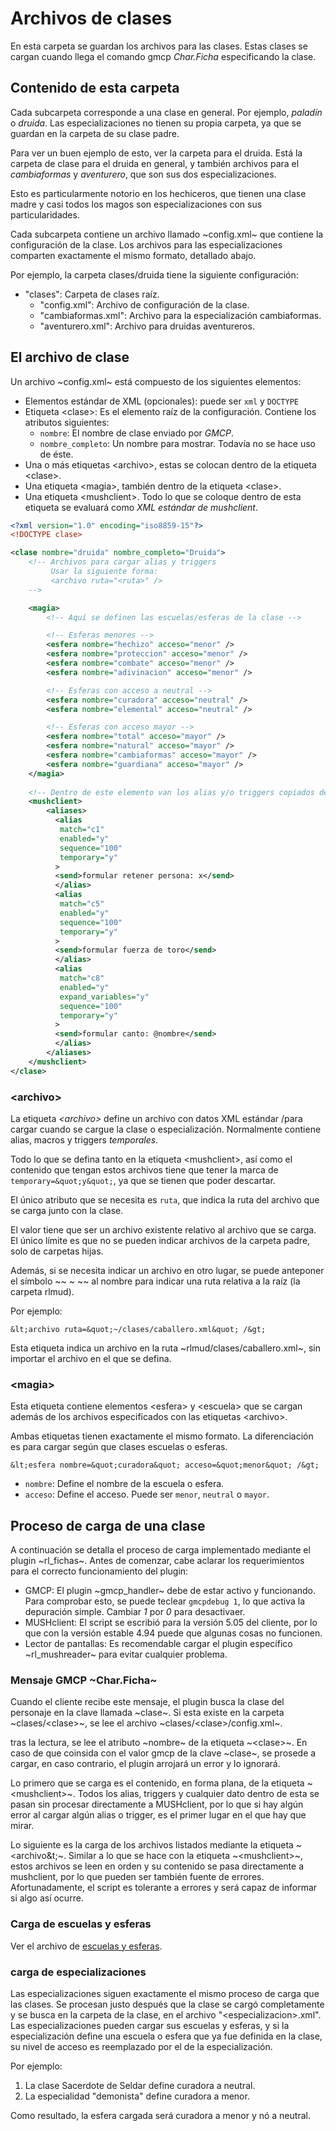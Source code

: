 # Archivos de clases

En esta carpeta se guardan los archivos para las clases. Estas clases se cargan cuando llega el comando gmcp *Char.Ficha* especificando la clase.

## Contenido de esta carpeta

Cada subcarpeta corresponde a una clase en general. Por ejemplo, *paladín* o *druida*. Las especializaciones no tienen su propia carpeta, ya que se guardan en la carpeta de su clase padre.

Para ver un buen ejemplo de esto, ver la carpeta para el druida. Está la carpeta de clase para el druida en general, y también archivos para el *cambiaformas* y *aventurero*, que son sus dos especializaciones.

Esto es particularmente notorio en los hechiceros, que tienen una clase madre y casi todos los magos son especializaciones con sus particularidades.

Cada subcarpeta contiene un archivo llamado ~config.xml~ que contiene la configuración de la clase. Los archivos para las especializaciones comparten exactamente el mismo formato, detallado abajo.

Por ejemplo, la carpeta clases/druida tiene la siguiente configuración:

* "clases": Carpeta de clases raíz.
  - "config.xml": Archivo de configuración de la clase.
  - "cambiaformas.xml": Archivo para la especialización cambiaformas.
  - "aventurero.xml": Archivo para druidas aventureros.

## El archivo de clase

Un archivo ~config.xml~ está compuesto de los siguientes elementos:

* Elementos estándar de XML (opcionales): puede ser `xml` y `DOCTYPE`
* Etiqueta &lt;clase&gt;: Es el elemento raíz de la configuración.
        Contiene los atributos siguientes:
  - `nombre`: El nombre de clase enviado por _GMCP_.
  - `nombre_completo`: Un nombre para mostrar. Todavía no se hace uso de éste.
* Una o más etiquetas &lt;archivo&gt;, estas se colocan dentro de la etiqueta &lt;clase&gt;.
* Una etiqueta &lt;magia&gt;, también dentro de la etiqueta &lt;clase&gt;.
* Una etiqueta &lt;mushclient&gt;. Todo lo que se coloque dentro de esta etiqueta se evaluará como _XML estándar de mushclient_.

~~~xml
<?xml version="1.0" encoding="iso8859-15"?>
<!DOCTYPE clase>

<clase nombre="druida" nombre_completo="Druida">
	<!-- Archivos para cargar alias y triggers
		 Usar la siguiente forma:
		 <archivo ruta="<ruta>" />
	-->

	<magia>
		<!-- Aquí se definen las escuelas/esferas de la clase -->

		<!-- Esferas menores -->
		<esfera nombre="hechizo" acceso="menor" />
		<esfera nombre="proteccion" acceso="menor" />
		<esfera nombre="combate" acceso="menor" />
		<esfera nombre="adivinacion" acceso="menor" />

		<!-- Esferas con acceso a neutral -->
		<esfera nombre="curadora" acceso="neutral" />
		<esfera nombre="elemental" acceso="neutral" />

		<!-- Esferas con acceso mayor -->
		<esfera nombre="total" acceso="mayor" />
		<esfera nombre="natural" acceso="mayor" />
		<esfera nombre="cambiaformas" acceso="mayor" />
		<esfera nombre="guardiana" acceso="mayor" />
	</magia>
	
	<!-- Dentro de este elemento van los alias y/o triggers copiados de mushclient -->
	<mushclient>
		<aliases>
		  <alias
		   match="c1"
		   enabled="y"
		   sequence="100"
		   temporary="y"
		  >
		  <send>formular retener persona: x</send>
		  </alias>
		  <alias
		   match="c5"
		   enabled="y"
		   sequence="100"
		   temporary="y"
		  >
		  <send>formular fuerza de toro</send>
		  </alias>
		  <alias
		   match="c8"
		   enabled="y"
		   expand_variables="y"
		   sequence="100"
		   temporary="y"
		  >
		  <send>formular canto: @nombre</send>
		  </alias>
		</aliases>
	</mushclient>
</clase>
~~~

### &lt;archivo&gt;

La etiqueta _&lt;archivo&gt;_ define un archivo con datos XML estándar /para cargar cuando se cargue la clase o especialización. Normalmente contiene alias, macros y triggers _*temporales*_.

Todo lo que se defina tanto en la etiqueta &lt;mushclient&gt;, así como el contenido que tengan estos archivos tiene que tener la marca de `temporary=&quot;y&quot;`, ya que se tienen que poder descartar.

El único atributo que se necesita es `ruta`, que indica la ruta del archivo que se carga junto con la clase.

El valor tiene que ser un archivo existente relativo al archivo que se carga. El único límite es que no se pueden indicar archivos de la carpeta padre, solo de carpetas hijas.

Además, si se necesita indicar un archivo en otro lugar, se puede anteponer el símbolo ~~ ~ ~~ al nombre para indicar una ruta relativa a la raíz (la carpeta rlmud).

Por ejemplo:

    &lt;archivo ruta=&quot;~/clases/caballero.xml&quot; /&gt;

Esta etiqueta indica un archivo en la ruta ~rlmud/clases/caballero.xml~, sin importar el archivo en el que se defina.

### &lt;magia&gt;

Esta etiqueta contiene elementos &lt;esfera&gt; y &lt;escuela&gt; que se cargan además de los archivos especificados con las etiquetas &lt;archivo&gt;.

Ambas etiquetas tienen exactamente el mismo formato. La diferenciación es para cargar según que clases escuelas o esferas.

    &lt;esfera nombre=&quot;curadora&quot; acceso=&quot;menor&quot; /&gt;

* `nombre`: Define el nombre de la escuela o esfera.
* `acceso`: Define el acceso. Puede ser `menor`, `neutral` o `mayor`.

## Proceso de carga de una clase

A continuación se detalla el proceso de carga implementado mediante el plugin ~rl_fichas~. Antes de comenzar, cabe aclarar los requerimientos para el correcto funcionamiento del plugin:

* GMCP: El plugin ~gmcp_handler~ debe de estar activo y funcionando.
        Para comprobar esto, se puede teclear `gmcpdebug 1`, lo que activa la
        depuración simple. Cambiar *1* por *0* para desactivaer.
* MUSHclient: El script se escribió para la versión 5.05 del cliente, por lo que con la versión estable 4.94 puede que algunas cosas no funcionen.
* Lector de pantallas: Es recomendable cargar el plugin específico ~rl_mushreader~ para evitar cualquier problema.

### Mensaje GMCP ~Char.Ficha~

Cuando el cliente recibe este mensaje, el plugin busca la clase del personaje en la clave llamada ~clase~. Si esta existe en la carpeta ~clases/&lt;clase&gt;~, se lee el archivo ~clases/&lt;clase&gt;/config.xml~.

tras la lectura, se lee el atributo ~nombre~ de la etiqueta ~&lt;clase&gt;~. En caso de que coinsida con el valor gmcp de la clave ~clase~, se prosede a cargar, en caso contrario, el plugin arrojará un error y lo ignorará.

Lo primero que se carga es el contenido, en forma plana, de la etiqueta ~&lt;mushclient&gt;~. Todos los alias, triggers y cualquier dato dentro de esta se pasan sin procesar directamente a MUSHclient, por lo que si hay algún error al cargar algún alias o trigger, es el primer lugar en el que hay que mirar.

Lo siguiente es la carga de los archivos listados mediante la etiqueta ~&lt;archivo&t;~. Similar a lo que se hace con la etiqueta ~&lt;mushclient&gt;~, estos archivos se leen en orden y su contenido se pasa directamente a mushclient, por lo que pueden ser también fuente de errores. Afortunadamente, el script es tolerante a errores y será capaz de informar si algo así ocurre.

### Carga de escuelas y esferas

Ver el archivo de [escuelas y esferas](magia.md).

### carga de especializaciones

Las especializaciones siguen exactamente el mismo proceso de carga que las clases. Se procesan justo después que la clase se cargó completamente y se busca en la carpeta de la clase, en el archivo "&lt;especializacion&gt;.xml". Las especializaciones pueden cargar sus escuelas y esferas, y si la especialización define una escuela o esfera que ya fue definida en la clase, su nivel de acceso es reemplazado por el de la especialización.

Por ejemplo:

1. La clase Sacerdote de Seldar define curadora a neutral.
1. La especialidad "demonista" define curadora a menor.

Como resultado, la esfera cargada será curadora a menor y nó a neutral.
